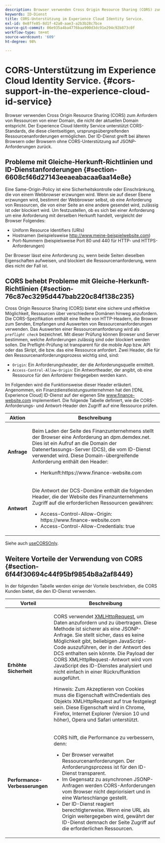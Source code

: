 ```yaml
---
description: Browser verwenden Cross Origin Resource Sharing (CORS) zum Anfordern von Ressourcen von einer Domain, die nicht der aktuellen Domain entspricht. Der Experience Cloud Identity Service unterstützt CORS-Standards, die diese clientseitigen, ursprungsübergreifenden Ressourcenanforderungen ermöglichen. Der ID-Dienst greift bei älteren Browsern oder Browsern ohne CORS-Unterstützung auf JSONP-Anforderungen zurück.
keywords: ID-Dienst
title: CORS-Unterstützung im Experience Cloud Identity Service.
exl-id: 0e8ffe85-8d1f-42a0-aae3-a2b3b28c7bce
source-git-commit: 06e935a4ba4776baa900d3dc91e294c92b873c0f
workflow-type: tm+mt
source-wordcount: '609'
ht-degree: 98%

---
```


# CORS-Unterstützung im Experience Cloud Identity Service. {#cors-support-in-the-experience-cloud-id-service}

Browser verwenden Cross Origin Resource Sharing (CORS) zum Anfordern von Ressourcen von einer Domain, die nicht der aktuellen Domain entspricht. Der Experience Cloud Identity Service unterstützt CORS-Standards, die diese clientseitigen, ursprungsübergreifenden Ressourcenanforderungen ermöglichen. Der ID-Dienst greift bei älteren Browsern oder Browsern ohne CORS-Unterstützung auf JSONP-Anforderungen zurück.

## Probleme mit Gleiche-Herkunft-Richtlinien und ID-Dienstanforderungen {#section-6608cf46d27143eeaeabacaa6aa14e8e}

Eine Same-Origin-Policy ist eine Sicherheitskontrolle oder Einschränkung, die von einem Webbrowser erzwungen wird. Wenn sie auf dieser Ebene erzwungen wird, bestimmt der Webbrowser selbst, ob eine Anforderung von Ressourcen, die von einer Seite an eine andere gesendet wird, zulässig ist oder blockiert wird. Um festzustellen, ob es sich bei einer Anforderung um eine Anforderung mit derselben Herkunft handelt, vergleicht der Browser Folgendes:

* Uniform Resource Identifiers (URIs)
* Hostnamen (beispielsweise http://www.meine-beispielwebsite.com)
* Port-Nummern (beispielsweise Port 80 und 440 für HTTP- und HTTPS-Anforderungen)

Der Browser lässt eine Anforderung zu, wenn beide Seiten dieselben Eigenschaften aufweisen, und blockiert die Ressourcenanforderung, wenn dies nicht der Fall ist.

## CORS behebt Probleme mit Gleiche-Herkunft-Richtlinien  {#section-76c87ec3295d447bab220c84f138c235}

Cross Origin Resource Sharing (CORS) bietet eine sichere und effektive Möglichkeit, Ressourcen über verschiedene Domänen hinweg anzufordern. Die CORS-Spezifikation enthält eine Reihe von HTTP-Headern, die Browser zum Senden, Empfangen und Auswerten von Ressourcenanforderungen verwenden. Das Auswerten einer Ressourcenanforderung wird als *`preflight check`* bezeichnet. Mit dieser Prüfung können Browser und Server bestimmen, welche Anforderungen zulässig sind oder blockiert werden sollen. Die Preflight-Prüfung ist transparent für die mobile App bzw. API oder das Skript, die bzw. das eine Ressource anfordert. Zwei Header, die für den Ressourcenanforderungsprozess wichtig sind, sind:

* `Origin`: Ein Anforderungsheader, der die Anforderungsquelle ermittelt.
* `Access-Control-Allow-Origin`: Ein Antwortheader, der angibt, ob eine Ressource für den Anforderer freigegeben werden kann.

Im Folgenden wird die Funktionsweise dieser Header erläutert. Angenommen, ein Finanzdienstleistungsunternehmen hat den [!DNL Experience Cloud] ID-Dienst auf der eigenen Site www.finance-website.com implementiert. Die folgende Tabelle definiert, wie die CORS-Anforderungs- und Antwort-Header den Zugriff auf eine Ressource prüfen.

<table id="table_B004ACF52B5A4D33B1DCF7EA77BE4E6D"> 
 <thead> 
  <tr> 
   <th colname="col1" class="entry"> Aktion </th> 
   <th colname="col2" class="entry"> Beschreibung </th> 
  </tr> 
 </thead>
 <tbody> 
  <tr> 
   <td colname="col1"> <p> <b>Anfrage</b> </p> </td> 
   <td colname="col2"> <p>Beim Laden der Seite des Finanzunternehmens stellt der Browser eine Anforderung an <span class="codeph">dpm.demdex.net</span>. Dies ist ein Aufruf an die Domain der Datenerfassungs-Server (DCS), die vom ID-Dienst verwendet wird. Diese Domain-übergreifende Anforderung enthält den Header: </p> <p> 
     <ul class="simplelist"> 
      <li> <span class="codeph"> Herkunft:https://www.finance-website.com</span> </li> 
     </ul> </p> </td> 
  </tr> 
  <tr> 
   <td colname="col1"> <p> <b>Antwort</b> </p> </td> 
   <td colname="col2"> <p>Die Antwort der DCS-Domäne enthält die folgenden Header, die der Website des Finanzunternehmens Zugriff auf die erforderlichen Ressourcen gewähren: </p> <p> 
     <ul class="simplelist"> 
      <li> <span class="codeph"> Access-Control-Allow-Origin: https://www.finance-website.com</span> </li> 
      <li> <span class="codeph"> Access-Control-Allow-Credentials: true</span> </li> 
     </ul> </p> </td> 
  </tr> 
 </tbody> 
</table>

Siehe auch [useCORSOnly](../library/function-vars/use-cors-only.md#reference-8a9a143d838b48d6b23329b84b13e1fa).

## Weitere Vorteile der Verwendung von CORS {#section-6f44f30694c44f95bf9854b8a2af8449}

In der folgenden Tabelle werden einige der Vorteile beschrieben, die CORS Kunden bietet, die den ID-Dienst verwenden.

<table id="table_AEB51A263D454F90B66E8C8D0513CF79"> 
 <thead> 
  <tr> 
   <th colname="col1" class="entry"> Vorteil </th> 
   <th colname="col2" class="entry"> Beschreibung </th> 
  </tr>
 </thead>
 <tbody> 
  <tr> 
   <td colname="col1"> <p><b>Erhöhte Sicherheit</b> </p> </td> 
   <td colname="col2"> <p>CORS verwendet <a href="https://developer.mozilla.org/de-DE/docs/Web/API/XMLHttpRequest" format="https" scope="external"> XMLHttpRequest</a>, um Daten anzufordern und zu übertragen. Diese Methode ist sicherer als eine JSONP-Anfrage. Sie stellt sicher, dass es keine Möglichkeit gibt, beliebigen JavaScript-Code auszuführen, der in der Antwort des DCS enthalten sein könnte. Die Payload der CORS XMLHttpRequest-Antwort wird vom JavaScript des ID-Dienstes analysiert und nicht einfach in einer Rückruffunktion ausgeführt. </p> <p> <p>Hinweis: Zum Akzeptieren von Cookies muss die Eigenschaft <span class="codeph">withCredentials</span> des Objekts <span class="codeph">XMLHttpRequest</span> auf <span class="codeph">true</span> festgelegt sein. Diese Eigenschaft wird in Chrome, Firefox, Internet Explorer (Version 10 und höher), Opera und Safari unterstützt. </p> </p> </td> 
  </tr> 
  <tr> 
   <td colname="col1"> <p><b>Performance-Verbesserungen</b> </p> </td> 
   <td colname="col2"> <p>CORS hilft, die Performance zu verbessern, denn: </p> 
    <ul id="ul_EC3A178003A94D70883B914050D7C464"> 
     <li id="li_F8B44352BFBB46CDBD07AE40B9F2D0EC">Der Browser verwaltet Ressourcenanforderungen. Der Anforderungsprozess ist für den ID-Dienst transparent. </li> 
     <li id="li_C63E43A4CAB84210AB6A39100E5864BE">Im Gegensatz zu asynchronen JSONP-Anfragen werden CORS-Anforderungen vom Browser nicht depriorisiert und in eine Warteschlange gestellt. </li> 
     <li id="li_1A2A15F591B84D1BAED3CFAB391EEBEC">Der ID-Dienst reagiert berechtigterweise. Wenn eine URL als <span class="codeph">Origin</span> weitergegeben wird, gewährt der ID-Dienst demnach der Seite Zugriff auf die erforderlichen Ressourcen. </li> 
    </ul> </td> 
  </tr> 
 </tbody> 
</table>
